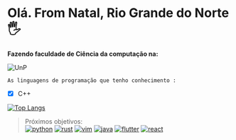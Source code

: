 # Olá. From Natal, Rio Grande do Norte 🖐️

**Fazendo faculdade de Ciência da computação na:**
 
![UnP](https://loja.unponline.com.br/media/logo/stores/19/UNP.png)


``
 As linguagens de programação que tenho conhecimento : 
 ``
- [x] C++



[![Top Langs](https://github-readme-stats.vercel.app/api/top-langs/?username=pedroevaristo&layout=compact)](https://github.com/anuraghazra/github-readme-stats)

> Próximos objetivos:			
[![python](https://img.shields.io/badge/Python-14354C?style=for-the-badge&logo=python&logoColor=white)]()
[![rust](https://img.shields.io/badge/Rust-000000?style=for-the-badge&logo=rust&logoColor=white)]()
[![vim](https://img.shields.io/badge/VIM-%2311AB00.svg?&style=for-the-badge&logo=vim&logoColor=white)]()
[![java](https://img.shields.io/badge/Java-ED8B00?style=for-the-badge&logo=java&logoColor=white)]()
[![flutter](https://img.shields.io/badge/Flutter-02569B?style=for-the-badge&logo=flutter&logoColor=white)]()
[![react](https://img.shields.io/badge/React-20232A?style=for-the-badge&logo=react&logoColor=61DAFB)]()

